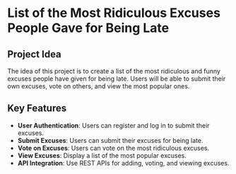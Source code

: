# List of the Most Ridiculous Excuses People Gave for Being Late

## Project Idea
The idea of this project is to create a list of the most ridiculous and funny excuses people have given for being late. Users will be able to submit their own excuses, vote on others, and view the most popular ones.

## Key Features
- **User Authentication**: Users can register and log in to submit their excuses.
- **Submit Excuses**: Users can submit their excuses for being late.
- **Vote on Excuses**: Users can vote on the most ridiculous excuses.
- **View Excuses**: Display a list of the most popular excuses.
- **API Integration**: Use REST APIs for adding, voting, and viewing excuses.

